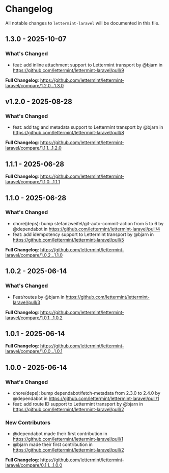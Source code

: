 # Changelog

All notable changes to `lettermint-laravel` will be documented in this file.

## 1.3.0 - 2025-10-07

### What's Changed

* feat: add inline attachment support to Lettermint transport by @bjarn in https://github.com/lettermint/lettermint-laravel/pull/9

**Full Changelog**: https://github.com/lettermint/lettermint-laravel/compare/1.2.0...1.3.0

## v1.2.0 - 2025-08-28

### What's Changed

* feat: add tag and metadata support to Lettermint transport by @bjarn in https://github.com/lettermint/lettermint-laravel/pull/8

**Full Changelog**: https://github.com/lettermint/lettermint-laravel/compare/1.1.1...1.2.0

## 1.1.1 - 2025-06-28

**Full Changelog**: https://github.com/lettermint/lettermint-laravel/compare/1.1.0...1.1.1

## 1.1.0 - 2025-06-28

### What's Changed

* chore(deps): bump stefanzweifel/git-auto-commit-action from 5 to 6 by @dependabot in https://github.com/lettermint/lettermint-laravel/pull/4
* feat: add idempotency support to Lettermint transport by @bjarn in https://github.com/lettermint/lettermint-laravel/pull/5

**Full Changelog**: https://github.com/lettermint/lettermint-laravel/compare/1.0.2...1.1.0

## 1.0.2 - 2025-06-14

### What's Changed

* Feat/routes by @bjarn in https://github.com/lettermint/lettermint-laravel/pull/3

**Full Changelog**: https://github.com/lettermint/lettermint-laravel/compare/1.0.1...1.0.2

## 1.0.1 - 2025-06-14

**Full Changelog**: https://github.com/lettermint/lettermint-laravel/compare/1.0.0...1.0.1

## 1.0.0 - 2025-06-14

### What's Changed

* chore(deps): bump dependabot/fetch-metadata from 2.3.0 to 2.4.0 by @dependabot in https://github.com/lettermint/lettermint-laravel/pull/1
* feat: add route ID support to Lettermint transport  by @bjarn in https://github.com/lettermint/lettermint-laravel/pull/2

### New Contributors

* @dependabot made their first contribution in https://github.com/lettermint/lettermint-laravel/pull/1
* @bjarn made their first contribution in https://github.com/lettermint/lettermint-laravel/pull/2

**Full Changelog**: https://github.com/lettermint/lettermint-laravel/compare/0.1.1...1.0.0
